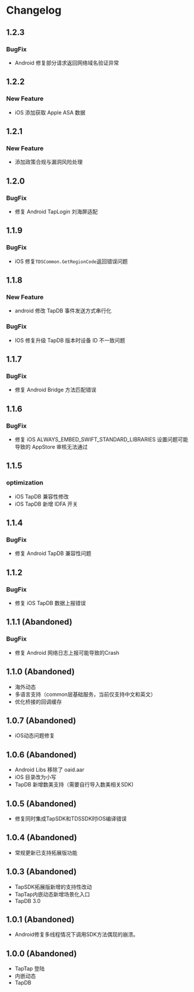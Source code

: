 # Changelog

## 1.2.3

### BugFix

* Android 修复部分请求返回网络域名验证异常


## 1.2.2

### New Feature

* iOS 添加获取 Apple ASA 数据


## 1.2.1

### New Feature

* 添加政策合规与漏洞风险处理


## 1.2.0

### BugFix

* 修复 Android TapLogin 刘海屏适配

## 1.1.9 

### BugFix

*  iOS 修复`TDSCommon.GetRegionCode`返回错误问题

## 1.1.8

### New Feature

* android 修改 TapDB 事件发送方式串行化

### BugFix

* IOS 修复升级 TapDB 版本时设备 ID 不一致问题

## 1.1.7

### BugFix

* 修复 Android Bridge 方法匹配错误

## 1.1.6

### BugFix

* 修复 iOS ALWAYS_EMBED_SWIFT_STANDARD_LIBRARIES 设置问题可能导致的 AppStore 审核无法通过

## 1.1.5

### optimization

- iOS TapDB 兼容性修改
- iOS TapDB 新增 IDFA 开关

## 1.1.4

### BugFix

- 修复 Android TapDB 兼容性问题

## 1.1.2

### BugFix

- 修复 iOS TapDB 数据上报错误

## 1.1.1 (Abandoned)

### BugFix

- 修复 Android 网络日志上报可能导致的Crash

## 1.1.0 (Abandoned)

- 海外动态
- 多语言支持（common层基础服务，当前仅支持中文和英文）
- 优化桥接的回调缓存

## 1.0.7 (Abandoned)

- iOS动态问题修复

## 1.0.6 (Abandoned)

- Android Libs 移除了 oaid.aar
- iOS 目录改为小写
- TapDB 新增数美支持（需要自行导入数美相关SDK)

## 1.0.5 (Abandoned)

- 修复同时集成TapSDK和TDSSDK时iOS编译错误

## 1.0.4 (Abandoned)

- 常规更新已支持拓展版功能

## 1.0.3 (Abandoned)

- TapSDK拓展版新增的支持性改动
- TapTap内嵌动态新增场景化入口
- TapDB 3.0

## 1.0.1 (Abandoned)

- Android修复多线程情况下调用SDK方法偶现的崩溃。

## 1.0.0 (Abandoned)

- TapTap 登陆
- 内嵌动态
- TapDB